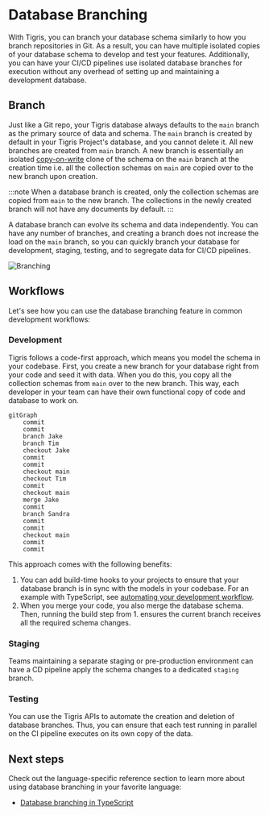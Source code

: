 # Database Branching

With Tigris, you can branch your database schema similarly to how you branch repositories in Git.
As a result, you can have multiple isolated copies of your database schema to develop and test your features.
Additionally, you can have your CI/CD pipelines use isolated database branches for execution without any
overhead of setting up and maintaining a development database.

## Branch

Just like a Git repo, your Tigris database always defaults to the `main` branch as the primary source of data and schema.
The `main` branch is created by default in your Tigris Project's database, and you cannot delete it. All new
branches are created from `main` branch. A new branch is essentially an isolated [copy-on-write](https://en.wikipedia.org/wiki/Copy-on-write)
clone of the schema on the `main` branch at the creation time i.e. all the collection schemas on
`main` are copied over to the new branch upon creation.

:::note
When a database branch is created, only the collection schemas are copied from `main` to the new branch.
The collections in the newly created branch will not have any documents by default.
:::

A database branch can evolve its schema and data independently.
You can have any number of branches, and creating a branch does not increase the load on the `main` branch,
so you can quickly branch your database for development, staging, testing, and to segregate
data for CI/CD pipelines.

![Branching](/img/branching/create.png)

## Workflows

Let's see how you can use the database branching feature in common development workflows:

### Development

Tigris follows a code-first approach, which means you model the schema in your codebase.
First, you create a new branch for your database right from your code and seed it with data.
When you do this, you copy all the collection schemas from `main` over to the new branch.
This way, each developer in your team can have their own functional copy of code and database to work on.

```mermaid
gitGraph
    commit
    commit
    branch Jake
    branch Tim
    checkout Jake
    commit
    commit
    checkout main
    checkout Tim
    commit
    checkout main
    merge Jake
    commit
    branch Sandra
    commit
    commit
    checkout main
    commit
    commit
```

This approach comes with the following benefits:

1. You can add build-time hooks to your projects to ensure that your database branch is in sync with the models in your codebase. For an example with TypeScript,
   see [automating your development workflow](../../sdkstools/typescript/database/branching.mdx#securely-automating-your-development-workflow).
2. When you merge your code, you also merge the database schema. Then, running the build step from 1. ensures the current branch receives all the required schema changes.

### Staging

Teams maintaining a separate staging or pre-production environment can have a CD pipeline
apply the schema changes to a dedicated `staging` branch.

### Testing

You can use the Tigris APIs to automate the creation and deletion of database branches. Thus, you can
ensure that each test running in parallel on the CI pipeline executes on its own copy of the data.

## Next steps

Check out the language-specific reference section to learn more about using database branching in your
favorite language:

- [Database branching in TypeScript](/docs/sdkstools/typescript/database/branching.mdx)
